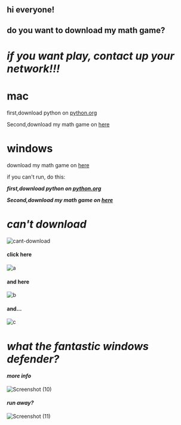 ## hi everyone!
## do you want to download my math game?
# ***if you want play, contact up your network!!!***
# mac
first,download python on [python.org](https://www.python.org/download)

Second,download my math game on [here](https://zlc1005.github.io/download/lucas-mac.pyc)

# windows
download my math game on [here](https://zlc1005.github.io/download/lucas-windows.zip)

if you can't run, do this:

***first,download python on [python.org](https://www.python.org/download)***

***Second,download my math game on [here](https://zlc1005.github.io/download/lucas-mac.pyc)***

# ***can't download***
![cant-download](https://user-images.githubusercontent.com/92490758/144939046-2793775e-dc70-46a7-981e-e3a394993559.png)
#### click here
![a](https://user-images.githubusercontent.com/92490758/144939583-bb879f99-beac-4d27-a5db-a161beb89281.png)
#### and here
![b](https://user-images.githubusercontent.com/92490758/144939657-b280cb52-2eeb-490a-bf2e-0dae7f803acd.png)
#### and...
![c](https://user-images.githubusercontent.com/92490758/144940036-5f019bf2-d3da-401a-89b4-b180e569c0f6.png)
# ***what the fantastic windows defender?***
#### ***more info***
![Screenshot (10)](https://user-images.githubusercontent.com/92490758/145087542-8264b15d-3d5b-482c-8eb3-d860786f93e4.png)
#### ***run away?***
![Screenshot (11)](https://user-images.githubusercontent.com/92490758/145087544-9d4112b5-8c3b-45e5-8f27-ea699c5cd43a.png)
